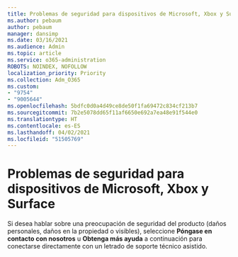 ```yaml
---
title: Problemas de seguridad para dispositivos de Microsoft, Xbox y Surface
ms.author: pebaum
author: pebaum
manager: dansimp
ms.date: 03/16/2021
ms.audience: Admin
ms.topic: article
ms.service: o365-administration
ROBOTS: NOINDEX, NOFOLLOW
localization_priority: Priority
ms.collection: Adm_O365
ms.custom:
- "9754"
- "9005644"
ms.openlocfilehash: 5bdfc0d0a4d49ce8de50f1fa69472c834cf213b7
ms.sourcegitcommit: 7b2e5078dd65f11af6650e692a7ea48e91f544e0
ms.translationtype: HT
ms.contentlocale: es-ES
ms.lasthandoff: 04/02/2021
ms.locfileid: "51505769"
---
```

# <a name="surface-xbox-and-microsoft-devices-safety-concerns"></a>Problemas de seguridad para dispositivos de Microsoft, Xbox y Surface

Si desea hablar sobre una preocupación de seguridad del producto (daños personales, daños en la propiedad o visibles), seleccione **Póngase en contacto con nosotros** u **Obtenga más ayuda** a continuación para conectarse directamente con un letrado de soporte técnico asistido.
